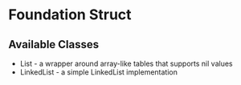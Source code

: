 # Foundation Struct

## Available Classes

* List - a wrapper around array-like tables that supports nil values
* LinkedList - a simple LinkedList implementation
